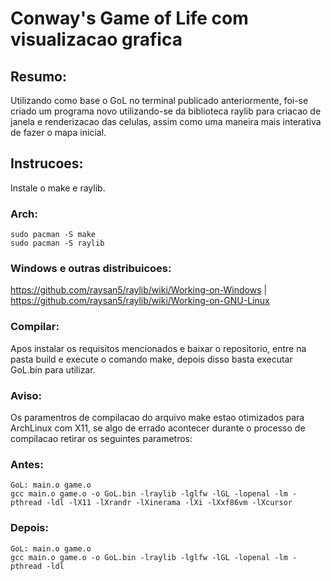 # Conway's Game of Life com visualizacao grafica

## Resumo:
Utilizando como base o GoL no terminal publicado anteriormente, foi-se criado um programa novo utilizando-se da biblioteca raylib para criacao de janela e renderizacao das celulas, assim como uma maneira mais interativa de fazer o mapa inicial. 

## Instrucoes:
Instale o make e raylib.

### Arch:
```
sudo pacman -S make
sudo pacman -S raylib
``` 

### Windows e outras distribuicoes:
https://github.com/raysan5/raylib/wiki/Working-on-Windows | https://github.com/raysan5/raylib/wiki/Working-on-GNU-Linux

### Compilar:
Apos instalar os requisitos mencionados e baixar o repositorio, entre na pasta build e execute o comando make, depois disso basta executar GoL.bin para utilizar.

### Aviso:
Os paramentros de compilacao do arquivo make estao otimizados para ArchLinux com X11, se algo de errado acontecer durante o processo de compilacao retirar os seguintes parametros:

### Antes:
```
GoL: main.o game.o
gcc main.o game.o -o GoL.bin -lraylib -lglfw -lGL -lopenal -lm -pthread -ldl -lX11 -lXrandr -lXinerama -lXi -lXxf86vm -lXcursor
```

### Depois:
```
GoL: main.o game.o
gcc main.o game.o -o GoL.bin -lraylib -lglfw -lGL -lopenal -lm -pthread -ldl
```
